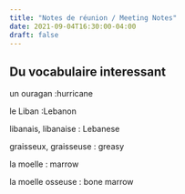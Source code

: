 ```yaml
---
title: "Notes de réunion / Meeting Notes"
date: 2021-09-04T16:30:00-04:00
draft: false
---
```


<!--more-->

## Du vocabulaire interessant ##

un ouragan
:hurricane

le Liban
:Lebanon

libanais, libanaise
: Lebanese

graisseux, graisseuse
: greasy

la moelle
: marrow

la moelle osseuse
: bone marrow
